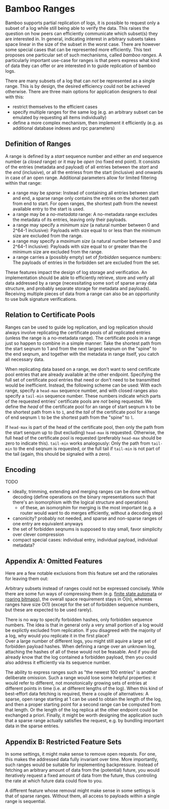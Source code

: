 # Bamboo Ranges

Bamboo supports partial replication of logs, it is possible to request only a subset of a log while still being able to verify the data. This raises the question on how peers can efficiently communicate which subset(s) they are interested in. In general, indicating interest in arbitrary subsets takes space linear in the size of the subset in the worst case. There are however some special cases that can be represented more efficiently. This text proposes one particular set of such mechanisms, called *bamboo ranges*. A particularly important use-case for ranges is that peers express what kind of data they can offer or are interested in to guide replication of bamboo logs.

There are many subsets of a log that can *not* be represented as a single range. This is by design, the desired efficiency could not be achieved otherwise. There are three main options for application designers to deal with this:

- restrict themselves to the efficient cases
- specify multiple ranges for the same log (e.g. an arbitrary subset can be emulated by requesting all items individually)
- define a more complex mechanism, then implement it efficiently (e.g. as additional database indexes and rpc parameters)

## Definition of Ranges

A range is defined by a *start* sequence number and either an *end* sequence number (a *closed* range) or it may be *open* (no fixed end point). It consists of the entries (metadata and payload) of all entries between the *start* and the *end* (inclusive), or all the entriess from the start (inclusive) and onwards in case of an open range. Additional parameters allow for limited filtering within that range:

- a range may be *sparse*: Instead of containing all entries between start and end, a sparse range only contains the entries on the shortest path from end to start. For open ranges, the shortest path from the newest available entry to the start is used.
- a range may be a *no-metadata* range: A no-metadata range excludes the metadata of its entries, leaving only their payloads.
- a range may specify a *minimum size* (a natural number between 0 and 2^64-1 inclusive): Payloads with size equal to or less than the minimum size are excluded from the range.
- a range may specify a *maximum size* (a natural number between 0 and 2^64-1 inclusive): Payloads with size equal to or greater than the minimum size are excluded from the range.
- a range carries a (possibly empty) set of *forbidden* sequence numbers: The payloads of entries in the forbidden set are excluded from the set.

These features impact the design of log storage and verification. An implementation should be able to efficiently retrieve, store and verify all data addressed by a range (necessitating some sort of sparse array data structure, and probably separate storage for metadata and payloads). Receiving multiple pieces of data from a range can also be an opportunity to use bulk signature verifications.

## Relation to Certificate Pools

Ranges can be used to guide log replication, and log replication should always involve replicating the certificate pools of all replicated entries (unless the range is a no-metadata range). The certificate pools in a range just so happen to combine in a simple manner: Take the shortest path from the start seqnum to 1 and from the next largest seqnum on the "spine" to the end seqnum, and together with the metadata in range itself, you catch all necessary data.

When replicating data based on a range, we don't want to send certificate pool entries that are already available at the other endpoint. Specifying the full set of certificate pool entries that need or don't need to be transmitted would be inefficient. Instead, the following scheme can be used: With each range, specify a `head-max` sequence number, and with closed ranges also specify a `tail-min` sequence number. These numbers indicate which parts of the requested entries' certificate pools are *not* being requested. We define the *head* of the certificate pool for an range of start seqnum `k` to be the shortest path from `k` to `1`, and the *tail* of the certificate pool for a range of end seqnum `l` to be the shortest path from the "spine" to `l`.

If `head-max` is part of the head of the certificate pool, then only the path from the start senqum up to (but excluding) `head-max` is requested. Otherwise, the full head of the certificate pool is requested (preferably `head-max` should be zero to indicate this). `tail-min` works analogously: Only the path from `tail-min` to the end seqnum is requested, or the full tail if `tail-min` is not part of the tail (again, this should be signaled with a zero).

## Encoding

TODO

- ideally, trimming, extending and merging ranges can be done without decoding (define operations on the binary representations such that there's an isomorphism with the logical structure and operations)
  - of these, an isomorphim for merging is the most important (e.g. a router would want to do merges efficiently, without a decoding step)
- canonicity? probably not needed, and sparse and non-sparse ranges of one entry are equivalent anyways
- the set of forbidden seqnums is supposed to stay small, favor simplicity over clever compression
- compact special cases: individual entry, individual payload, individual metadata?

## Appendix A: Omitted Features

Here are a few notable exclusions from this feature set and the rationales for leaving them out:

Arbitrary subsets instead of ranges could not be expressed concisely. While there are some fun ways of compressing them (e.g. [finite state automata](https://en.wikipedia.org/wiki/Deterministic_acyclic_finite_state_automaton) or [roaring bitmaps](http://www.roaringbitmap.org/)), the overall space requirement stays in O(n), whereas ranges have size O(1) (except for the set of forbidden sequence numbers, but these are expected to be used rarely).

There is no way to specify forbidden hashes, only forbidden sequence numbers. The idea is that in general only a very small portion of a log would be explictly excluded from replication. If you disagreed with the majority of a log, why would you replicate it in the first place?  
Over a large number of different logs, you might still aquire a large set of forbidden payload hashes. When defining a range over an unknown log, attaching the hashes of all of these would not be feasable. And if you did already know that the log contained a forbidden payload, then you could also address it efficiently via its sequence number.

The ability to express ranges such as "the newest 100 entries" is another deliberate omission. Such a range would lose some helpful properties: it would refer to different, not monotonically growing sets of entries at different points in time (i.e. at different lengths of the log). When this kind of best-effort data fetching is required, there a couple of alternatives: A sparse, open range starting at 1 can be used to obtain the length of the log, and then a proper starting point for a second range can be computed from that length. Or the length of the log replica at the other endpoint could be exchanged a priori. Finally, it might be worth designing the application such that a sparse range actually satisfies the request, e.g. by bundling important data in the sparse entries.

## Appendix B: Restricted Feature Sets

In some settings, it might make sense to remove open requests. For one, this makes the addressed data fully invariant over time. More importantly, such ranges would be suitable for implementing backpressure. Instead of fetching an arbitrary amount of data from the (potential) future, you would iteratively request a fixed amount of data from the future, thus controling the rate at which future data could flow to you.

A different feature whose removal might make sense in some settings is that of sparse ranges. Without them, all access to payloads within a single range is sequential.
